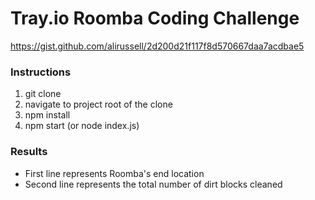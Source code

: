 # Tray.io Roomba Coding Challenge

https://gist.github.com/alirussell/2d200d21f117f8d570667daa7acdbae5

### Instructions
1. git clone 
2. navigate to project root of the clone
3. npm install
4. npm start (or node index.js)

### Results
* First line represents Roomba's end location
* Second line represents the total number of dirt blocks cleaned
